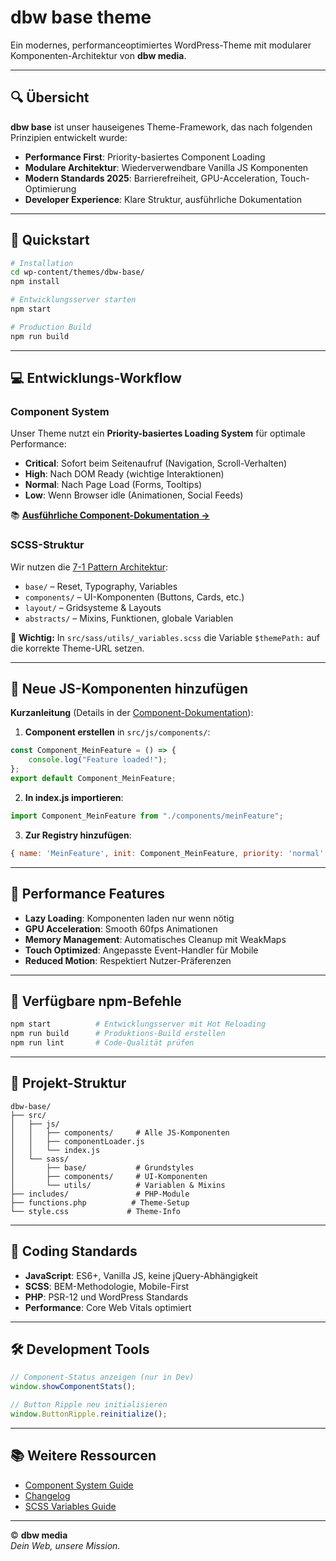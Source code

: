 # dbw base theme

Ein modernes, performanceoptimiertes WordPress-Theme mit modularer Komponenten-Architektur von **dbw media**.

---

## 🔍 Übersicht

**dbw base** ist unser hauseigenes Theme-Framework, das nach folgenden Prinzipien entwickelt wurde:

- **Performance First**: Priority-basiertes Component Loading
- **Modulare Architektur**: Wiederverwendbare Vanilla JS Komponenten
- **Modern Standards 2025**: Barrierefreiheit, GPU-Acceleration, Touch-Optimierung
- **Developer Experience**: Klare Struktur, ausführliche Dokumentation

---

## 🚀 Quickstart

```bash
# Installation
cd wp-content/themes/dbw-base/
npm install

# Entwicklungsserver starten
npm start

# Production Build
npm run build
```

---

## 💻 Entwicklungs-Workflow

### Component System

Unser Theme nutzt ein **Priority-basiertes Loading System** für optimale Performance:

- **Critical**: Sofort beim Seitenaufruf (Navigation, Scroll-Verhalten)
- **High**: Nach DOM Ready (wichtige Interaktionen)
- **Normal**: Nach Page Load (Forms, Tooltips)
- **Low**: Wenn Browser idle (Animationen, Social Feeds)

📚 **[Ausführliche Component-Dokumentation →](src/js/components/README.md)**

### SCSS-Struktur

Wir nutzen die [7-1 Pattern Architektur](https://sass-guidelin.es/#architecture):

- `base/` – Reset, Typography, Variables
- `components/` – UI-Komponenten (Buttons, Cards, etc.)
- `layout/` – Gridsysteme & Layouts
- `abstracts/` – Mixins, Funktionen, globale Variablen

📌 **Wichtig:** In `src/sass/utils/_variables.scss` die Variable `$themePath:` auf die korrekte Theme-URL setzen.

---

## 🔌 Neue JS-Komponenten hinzufügen

**Kurzanleitung** (Details in der [Component-Dokumentation](/src/js/readme.md)):

1. **Component erstellen** in `src/js/components/`:

```javascript
const Component_MeinFeature = () => {
	console.log("Feature loaded!");
};
export default Component_MeinFeature;
```

2. **In index.js importieren**:

```javascript
import Component_MeinFeature from "./components/meinFeature";
```

3. **Zur Registry hinzufügen**:

```javascript
{ name: 'MeinFeature', init: Component_MeinFeature, priority: 'normal' },
```

---

## 🎯 Performance Features

- **Lazy Loading**: Komponenten laden nur wenn nötig
- **GPU Acceleration**: Smooth 60fps Animationen
- **Memory Management**: Automatisches Cleanup mit WeakMaps
- **Touch Optimized**: Angepasste Event-Handler für Mobile
- **Reduced Motion**: Respektiert Nutzer-Präferenzen

---

## 🔧 Verfügbare npm-Befehle

```bash
npm start          # Entwicklungsserver mit Hot Reloading
npm run build      # Produktions-Build erstellen
npm run lint       # Code-Qualität prüfen
```

---

## 📁 Projekt-Struktur

```
dbw-base/
├── src/
│   ├── js/
│   │   ├── components/     # Alle JS-Komponenten
│   │   ├── componentLoader.js
│   │   └── index.js
│   └── sass/
│       ├── base/           # Grundstyles
│       ├── components/     # UI-Komponenten
│       └── utils/          # Variablen & Mixins
├── includes/               # PHP-Module
├── functions.php          # Theme-Setup
└── style.css             # Theme-Info
```

---

## 📝 Coding Standards

- **JavaScript**: ES6+, Vanilla JS, keine jQuery-Abhängigkeit
- **SCSS**: BEM-Methodologie, Mobile-First
- **PHP**: PSR-12 und WordPress Standards
- **Performance**: Core Web Vitals optimiert

---

## 🛠️ Development Tools

```javascript
// Component-Status anzeigen (nur in Dev)
window.showComponentStats();

// Button Ripple neu initialisieren
window.ButtonRipple.reinitialize();
```

---

## 📚 Weitere Ressourcen

- [Component System Guide](src/js/components/README.md)
- [Changelog](CHANGELOG.md)
- [SCSS Variables Guide](src/sass/utils/_variables.scss)

---

© **dbw media**  
_Dein Web, unsere Mission._

